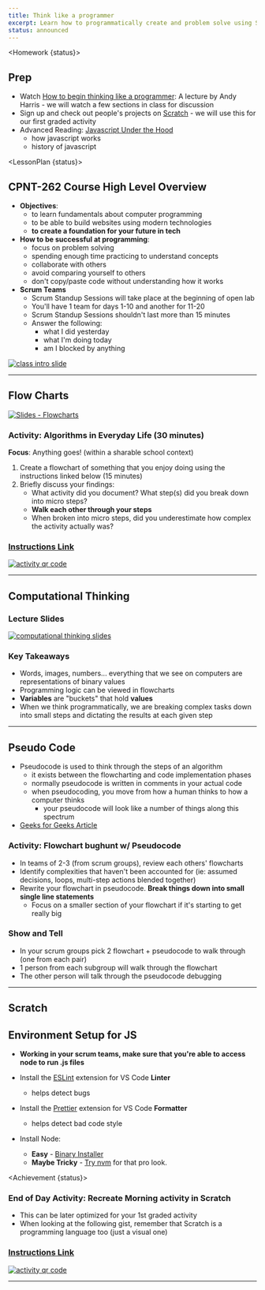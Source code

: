 ```yaml
---
title: Think like a programmer
excerpt: Learn how to programmatically create and problem solve using Scratch as a visual tool. This class introduces basic programming principles.
status: announced
---
```


<script>
	import Homework from "$lib/components/Homework.svelte";
	import LessonPlan from "$lib/components/LessonPlan.svelte";
	import Achievement from "$lib/components/Achievement.svelte";
</script>

<Homework {status}>

<h2>Prep</h2>

- Watch [How to begin thinking like a programmer](https://www.youtube.com/watch?v=azcrPFhaY9k): A lecture by Andy Harris - we will watch a few sections in class for discussion
- Sign up and check out people's projects on [Scratch](https://scratch.mit.edu) - we will use this for our first graded activity
- Advanced Reading: [Javascript Under the Hood](https://medium.com/@idrazhar/0-to-1-series-how-javascript-works-under-the-hood-ffca74f1cc65)
  - how javascript works
  - history of javascript

</Homework>

<LessonPlan {status}>

<h2>CPNT-262 Course High Level Overview</h2>

- **Objectives**:
  - to learn fundamentals about computer programming
  - to be able to build websites using modern technologies
  - **to create a foundation for your future in tech**
- **How to be successful at programming**:
  - focus on problem solving
  - spending enough time practicing to understand concepts
  - collaborate with others
  - avoid comparing yourself to others
  - don't copy/paste code without understanding how it works
- **Scrum Teams**
  - Scrum Standup Sessions will take place at the beginning of open lab
  - You'll have 1 team for days 1-10 and another for 11-20
  - Scrum Standup Sessions shouldn't last more than 15 minutes
  - Answer the following:
    - what I did yesterday
    - what I'm doing today
    - am I blocked by anything

<a href="https://docs.google.com/presentation/d/1zu5ruNcKQ8knm2fPr0zGaTRhR9PXsYKGWdPqwoxjXww/edit?usp=sharing"><img src="/images/slides/cpnt-262/cpnt-262-overview.png" alt="class intro slide" /></a>

---

<h2>Flow Charts</h2>

[![Slides - Flowcharts](/images/slides/cpnt-262/js-flowcharts.png)](/slides/cpnt-262/js-flowcharts)

### Activity: Algorithms in Everyday Life (30 minutes)

**Focus**: Anything goes! (within a sharable school context)

1. Create a flowchart of something that you enjoy doing using the instructions linked below (15 minutes)
2. Briefly discuss your findings:
   - What activity did you document? What step(s) did you break down into micro steps?
   - **Walk each other through your steps**
   - When broken into micro steps, did you underestimate how complex the activity actually was?

<a href="https://gist.github.com/lilyx13/423ffbe6e8da87497b134985ba90ab15">
  <h3>Instructions Link</h3>
  <img src="/images/qr-codes/algorithm-activity.png" alt="activity qr code" class="w-48">
</a>

---

<h2>Computational Thinking</h2>

### Lecture Slides

<a href="https://docs.google.com/presentation/d/1U9YnVCE4kvZzt2Fgc-QoFZkA6wEQFfUo6lgjl72dCdU/edit?usp=sharing"><img src="/images/slides/cpnt-262/computational-thinking.png" alt="computational thinking slides" /></a>

### Key Takeaways

- Words, images, numbers... everything that we see on computers are representations of binary values
- Programming logic can be viewed in flowcharts
- **Variables** are "buckets" that hold **values**
- When we think programmatically, we are breaking complex tasks down into small steps and dictating the results at each given step

---

<h2>Pseudo Code</h2>

- Pseudocode is used to think through the steps of an algorithm
  - it exists between the flowcharting and code implementation phases
  - normally pseudocode is written in comments in your actual code
  - when pseudocoding, you move from how a human thinks to how a computer thinks
    - your pseudocode will look like a number of things along this spectrum
- [Geeks for Geeks Article](https://www.geeksforgeeks.org/how-to-write-a-pseudo-code/)

### Activity: Flowchart bughunt w/ Pseudocode

- In teams of 2-3 (from scrum groups), review each others' flowcharts
- Identify complexities that haven't been accounted for (ie: assumed decisions, loops, multi-step actions blended together)
- Rewrite your flowchart in pseudocode. **Break things down into small single line statements**
  - Focus on a smaller section of your flowchart if it's starting to get really big

### Show and Tell

- In your scrum groups pick 2 flowchart + pseudocode to walk through (one from each pair)
- 1 person from each subgroup will walk through the flowchart
- The other person will talk through the pseudocode debugging

---

<h2>Scratch</h2>

<h2>Environment Setup for JS</h2>

- **Working in your scrum teams, make sure that you're able to access node to run .js files**
- Install the [ESLint](https://marketplace.visualstudio.com/items?itemName=dbaeumer.vscode-eslint) extension for VS Code **Linter**
  - helps detect bugs
- Install the [Prettier](https://marketplace.visualstudio.com/items?itemName=esbenp.prettier-vscode) extension for VS Code **Formatter**
  - helps detect bad code style
- Install Node:

  - **Easy** - [Binary Installer](https://nodejs.org/en/download/)
  - **Maybe Tricky** - [Try nvm](https://www.google.com/search?q=nvm+getting+started) for that pro look.

</LessonPlan>

<Achievement {status}>

### End of Day Activity: Recreate Morning activity in Scratch

- This can be later optimized for your 1st graded activity
- When looking at the following gist, remember that Scratch is a programming language too (just a visual one)
<a href="https://gist.github.com/lilyx13/c81f1e72f83586efcd97206b806fd494">
  <h3>Instructions Link</h3>
  <img src="/images/qr-codes/algorithm-followup-activity.png" alt="activity qr code" class="w-48">
</a>

---

</Achievement>
